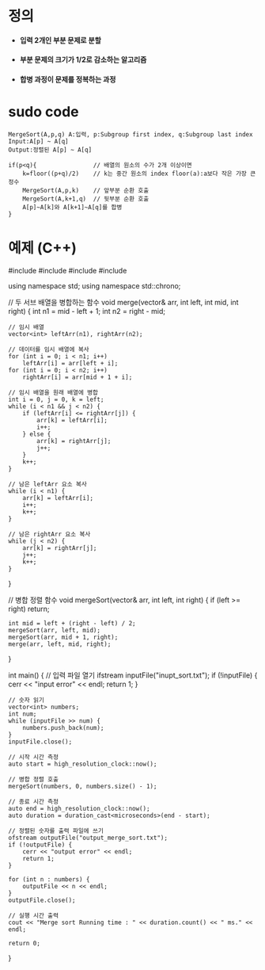 # 정의
- #### 입력 2개인 부분 문제로 분할
- #### 부분 문제의 크기가 1/2로 감소하는 알고리즘
- #### 합병 과정이 문제를 정복하는 과정

# sudo code
    MergeSort(A,p,q) A:입력, p:Subgroup first index, q:Subgroup last index
    Input:A[p] ~ A[q]
    Output:정렬된 A[p] ~ A[q]

    if(p<q){                // 배열의 원소의 수가 2개 이상이면
        k=floor((p+q)/2)    // k는 중간 원소의 index floor(a):a보다 작은 가장 큰 정수
        MergeSort(A,p,k)    // 앞부분 순환 호출
        MergeSort(A,k+1,q)  // 뒷부분 순환 호출
        A[p]~A[k]와 A[k+1]~A[q]를 합병
    } 

# 예제 (C++)
#include <iostream>
#include <fstream>
#include <vector>
#include <chrono>

using namespace std;
using namespace std::chrono;

// 두 서브 배열을 병합하는 함수
void merge(vector<int>& arr, int left, int mid, int right) {
    int n1 = mid - left + 1;
    int n2 = right - mid;

    // 임시 배열
    vector<int> leftArr(n1), rightArr(n2);

    // 데이터를 임시 배열에 복사
    for (int i = 0; i < n1; i++)
        leftArr[i] = arr[left + i];
    for (int i = 0; i < n2; i++)
        rightArr[i] = arr[mid + 1 + i];

    // 임시 배열을 원래 배열에 병합
    int i = 0, j = 0, k = left;
    while (i < n1 && j < n2) {
        if (leftArr[i] <= rightArr[j]) {
            arr[k] = leftArr[i];
            i++;
        } else {
            arr[k] = rightArr[j];
            j++;
        }
        k++;
    }

    // 남은 leftArr 요소 복사
    while (i < n1) {
        arr[k] = leftArr[i];
        i++;
        k++;
    }

    // 남은 rightArr 요소 복사
    while (j < n2) {
        arr[k] = rightArr[j];
        j++;
        k++;
    }
}

// 병합 정렬 함수
void mergeSort(vector<int>& arr, int left, int right) {
    if (left >= right)
        return;

    int mid = left + (right - left) / 2;
    mergeSort(arr, left, mid);
    mergeSort(arr, mid + 1, right);
    merge(arr, left, mid, right);
}

int main() {
    // 입력 파일 열기
    ifstream inputFile("inupt_sort.txt");
    if (!inputFile) {
        cerr << "input error" << endl;
        return 1;
    }

    // 숫자 읽기
    vector<int> numbers;
    int num;
    while (inputFile >> num) {
        numbers.push_back(num);
    }
    inputFile.close();

    // 시작 시간 측정
    auto start = high_resolution_clock::now();

    // 병합 정렬 호출
    mergeSort(numbers, 0, numbers.size() - 1);

    // 종료 시간 측정
    auto end = high_resolution_clock::now();
    auto duration = duration_cast<microseconds>(end - start);

    // 정렬된 숫자를 출력 파일에 쓰기
    ofstream outputFile("output_merge_sort.txt");
    if (!outputFile) {
        cerr << "output error" << endl;
        return 1;
    }

    for (int n : numbers) {
        outputFile << n << endl;
    }
    outputFile.close();

    // 실행 시간 출력
    cout << "Merge sort Running time : " << duration.count() << " ms." << endl;

    return 0;
}
